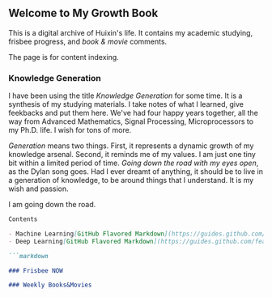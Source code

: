 ## Welcome to My Growth Book

This is a digital archive of Huixin's life. It contains my academic studying, frisbee progress, and *book & movie* comments. 

The page is for content indexing.

### Knowledge Generation

I have been using the title *Knowledge Generation* for some time. It is a synthesis of my studying materials. I take notes of what I learned, give feekbacks and put them here. We've had four happy years together, all the way from Advanced Mathematics, Signal Processing, Microprocessors to my Ph.D. life. I wish for tons of more.

*Generation* means two things.  First, it represents a dynamic growth of my knowledge arsenal. Second, it reminds me of my values. I am just one tiny bit within a limited period of time. *Going down the road with my eyes open*, as the Dylan song goes. Had I ever dreamt of anything, it should be to live in a generation of knowledge, to be around things that I understand. It is my wish and passion.

I am going down the road.


```markdown
Contents

- Machine Learning[GitHub Flavored Markdown](https://guides.github.com/features/mastering-markdown/)
- Deep Learning[GitHub Flavored Markdown](https://guides.github.com/features/mastering-markdown/)

```markdown

### Frisbee NOW

### Weekly Books&Movies
